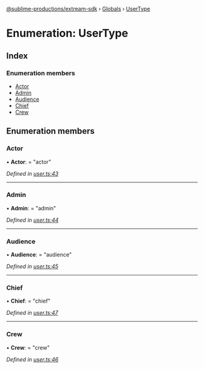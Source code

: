 [@sublime-productions/extream-sdk](../README.md) › [Globals](../globals.md) › [UserType](usertype.md)

# Enumeration: UserType

## Index

### Enumeration members

* [Actor](usertype.md#actor)
* [Admin](usertype.md#admin)
* [Audience](usertype.md#audience)
* [Chief](usertype.md#chief)
* [Crew](usertype.md#crew)

## Enumeration members

###  Actor

• **Actor**: = "actor"

*Defined in [user.ts:43](https://github.com/Extream-SaaS/ex-sdk/blob/775f75c/src/user.ts#L43)*

___

###  Admin

• **Admin**: = "admin"

*Defined in [user.ts:44](https://github.com/Extream-SaaS/ex-sdk/blob/775f75c/src/user.ts#L44)*

___

###  Audience

• **Audience**: = "audience"

*Defined in [user.ts:45](https://github.com/Extream-SaaS/ex-sdk/blob/775f75c/src/user.ts#L45)*

___

###  Chief

• **Chief**: = "chief"

*Defined in [user.ts:47](https://github.com/Extream-SaaS/ex-sdk/blob/775f75c/src/user.ts#L47)*

___

###  Crew

• **Crew**: = "crew"

*Defined in [user.ts:46](https://github.com/Extream-SaaS/ex-sdk/blob/775f75c/src/user.ts#L46)*
